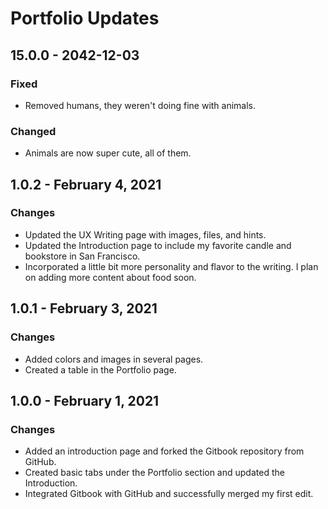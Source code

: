 # Portfolio Updates

## 15.0.0 - 2042-12-03

### Fixed

* Removed humans, they weren't doing fine with animals.

### Changed

* Animals are now super cute, all of them.



## 1.0.2 - February 4, 2021

### Changes

* Updated the UX Writing page with images, files, and hints.
* Updated the Introduction page to include my favorite candle and bookstore in San Francisco.
* Incorporated a little bit more personality and flavor to the writing. I plan on adding more content about food soon.

## 1.0.1 - February 3, 2021

### Changes

* Added colors and images in several pages.
* Created a table in the Portfolio page.

## 1.0.0 - February 1, 2021

### Changes

* Added an introduction page and forked the Gitbook repository from GitHub.
* Created basic tabs under the Portfolio section and updated the Introduction.
* Integrated Gitbook with GitHub and successfully merged my first edit.



